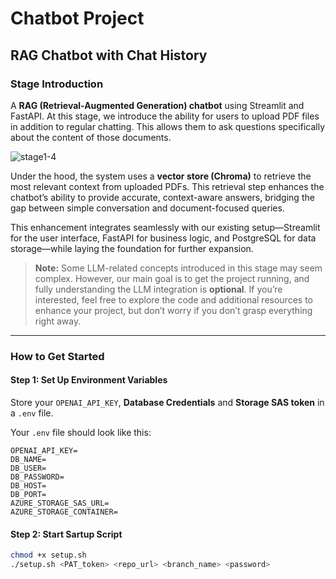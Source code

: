 # Chatbot Project

## RAG Chatbot with Chat History

### Stage Introduction

A **RAG (Retrieval-Augmented Generation) chatbot** using Streamlit and FastAPI. At this stage, we introduce the ability for users to upload PDF files in addition to regular chatting. This allows them to ask questions specifically about the content of those documents.

![stage1-4](https://weclouddata.s3.us-east-1.amazonaws.com/cloud/project-stages/stage1-4.png)

Under the hood, the system uses a **vector store (Chroma)** to retrieve the most relevant context from uploaded PDFs. This retrieval step enhances the chatbot’s ability to provide accurate, context-aware answers, bridging the gap between simple conversation and document-focused queries.

This enhancement integrates seamlessly with our existing setup—Streamlit for the user interface, FastAPI for business logic, and PostgreSQL for data storage—while laying the foundation for further expansion.

> **Note:** Some LLM-related concepts introduced in this stage may seem complex. However, our main goal is to get the project running, and fully understanding the LLM integration is **optional**. If you’re interested, feel free to explore the code and additional resources to enhance your project, but don’t worry if you don’t grasp everything right away.

---

### How to Get Started

#### **Step 1: Set Up Environment Variables**
Store your `OPENAI_API_KEY`, **Database Credentials** and **Storage SAS token** in a `.env` file.

Your `.env` file should look like this:

```env
OPENAI_API_KEY=
DB_NAME=
DB_USER=
DB_PASSWORD=
DB_HOST=
DB_PORT=
AZURE_STORAGE_SAS_URL=
AZURE_STORAGE_CONTAINER=
```

#### **Step 2: Start Sartup Script**

```bash
chmod +x setup.sh
./setup.sh <PAT_token> <repo_url> <branch_name> <password>
```
